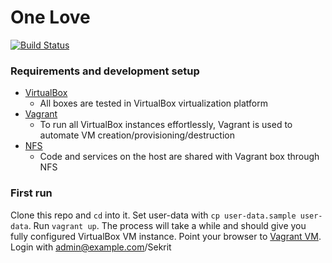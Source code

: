 One Love
========

[![Build Status](https://travis-ci.org/one-love/ansible-one-love.svg?branch=master)](https://travis-ci.org/one-love/ansible-one-love)

### Requirements and development setup
- [VirtualBox](https://www.virtualbox.org/)
  - All boxes are tested in VirtualBox virtualization platform
- [Vagrant](http://www.vagrantup.com/)
  - To run all VirtualBox instances effortlessly, Vagrant is used to automate VM creation/provisioning/destruction
- [NFS](http://en.wikipedia.org/wiki/Network_File_System)
  - Code and services on the host are shared with Vagrant box through NFS

### First run
Clone this repo and `cd` into it. Set user-data with `cp user-data.sample user-data`. Run `vagrant up`. The process will take a while and should give you fully configured VirtualBox VM instance. Point your browser to [Vagrant VM](http://172.17.8.101/api/v1). Login with admin@example.com/Sekrit
